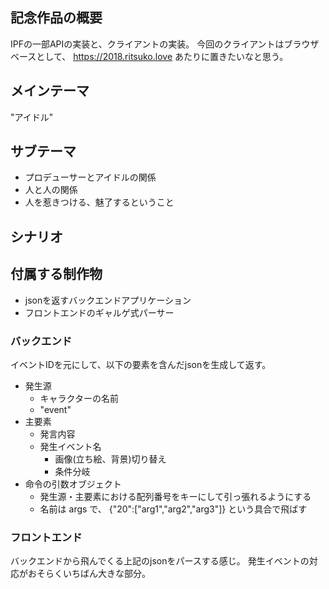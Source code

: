 ## 記念作品の概要
IPFの一部APIの実装と、クライアントの実装。
今回のクライアントはブラウザベースとして、 https://2018.ritsuko.love あたりに置きたいなと思う。


## メインテーマ
"アイドル"

## サブテーマ
- プロデューサーとアイドルの関係
- 人と人の関係
- 人を惹きつける、魅了するということ

## シナリオ

## 付属する制作物
- jsonを返すバックエンドアプリケーション
- フロントエンドのギャルゲ式パーサー

### バックエンド
イベントIDを元にして、以下の要素を含んだjsonを生成して返す。
- 発生源
    - キャラクターの名前
    - "event"
- 主要素
    - 発言内容
    - 発生イベント名
        - 画像(立ち絵、背景)切り替え
        - 条件分岐
- 命令の引数オブジェクト
    - 発生源・主要素における配列番号をキーにして引っ張れるようにする
    - 名前は args で、 {"20":["arg1","arg2","arg3"]} という具合で飛ばす

### フロントエンド
バックエンドから飛んでくる上記のjsonをパースする感じ。
発生イベントの対応がおそらくいちばん大きな部分。
